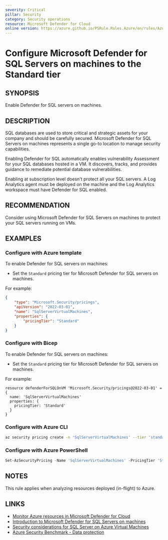 ```yaml
---
severity: Critical
pillar: Security
category: Security operations
resource: Microsoft Defender for Cloud
online version: https://azure.github.io/PSRule.Rules.Azure/en/rules/Azure.Defender.SQLOnVM/
---
```


# Configure Microsoft Defender for SQL Servers on machines to the Standard tier

## SYNOPSIS

Enable Defender for SQL servers on machines.

## DESCRIPTION

SQL databases are used to store critical and strategic assets for your company and should be carefully secured.
Microsoft Defender for SQL Servers on machines represents a single go-to location to manage security capabilities.

Enabling Defender for SQL automatically enables vulnerability Assessment for your SQL databases hosted in a VM.
It discovers, tracks, and provides guidance to remediate potential database vulnerabilities.

Enabling at subscription level doesn't protect all your SQL servers.
A Log Analytics agent must be deployed on the machine and the Log Analytics workspace must have Defender for SQL enabled.

## RECOMMENDATION

Consider using Microsoft Defender for SQL Servers on machines to protect your SQL servers running on VMs.

## EXAMPLES

### Configure with Azure template

To enable Defender for SQL servers on machines:

- Set the `Standard` pricing tier for Microsoft Defender for SQL servers on machines.

For example:

```json
{
    "type": "Microsoft.Security/pricings",
    "apiVersion": "2022-03-01",
    "name": "SqlServerVirtualMachines",
    "properties": {
        "pricingTier": "Standard"
    }
}
```

### Configure with Bicep

To enable Defender for SQL servers on machines:

- Set the `Standard` pricing tier for Microsoft Defender for SQL servers on machines.

For example:

```bicep
resource defenderForSQLOnVM 'Microsoft.Security/pricings@2022-03-01' = {
  name: 'SqlServerVirtualMachines'
  properties: {
    pricingTier: 'Standard'
  }
}
```

### Configure with Azure CLI

```bash
az security pricing create -n 'SqlServerVirtualMachines' --tier 'standard'
```

### Configure with Azure PowerShell

```powershell
Set-AzSecurityPricing -Name 'SqlServerVirtualMachines' -PricingTier 'Standard'
```

## NOTES

This rule applies when analyzing resources deployed (in-flight) to Azure.

## LINKS

- [Monitor Azure resources in Microsoft Defender for Cloud](https://learn.microsoft.com/azure/architecture/framework/security/monitor-resources#virtual-machines)
- [Introduction to Microsoft Defender for SQL Servers on machines](https://docs.microsoft.com/azure/defender-for-cloud/defender-for-sql-usage)
- [Security considerations for SQL Server on Azure Virtual Machines](https://docs.microsoft.com/azure/azure-sql/virtual-machines/windows/security-considerations-best-practices?view=azuresql)
- [Azure Security Benchmark - Data protection](https://docs.microsoft.com/security/benchmark/azure/security-controls-v2-data-protection)
